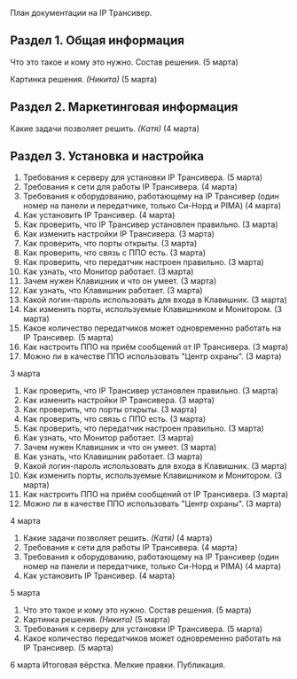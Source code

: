 План документации на IP Трансивер.

## Раздел 1. Общая информация
Что это такое и кому это нужно. Состав решения. (5 марта)

Картинка решения. *(Никита)* (5 марта)


## Раздел 2. Маркетинговая информация
Какие задачи позволяет решить. *(Катя)* (4 марта)
## Раздел 3. Установка и настройка
1. Требования к серверу для установки IP Трансивера. (5 марта)
2. Требования к сети для работы IP Трансивера. (4 марта)
3. Требования к оборудованию, работающему на IP Трансивер (один номер на панели и передатчике, только Си-Норд и PIMA) (4 марта)
4. Как установить IP Трансивер. (4 марта)
5. Как проверить, что IP Трансивер установлен правильно. (3 марта)
6. Как изменить настройки IP Трансивера. (3 марта)
7. Как проверить, что порты открыты. (3 марта)
8. Как проверить, что связь с ППО есть. (3 марта)
9. Как проверить, что передатчик настроен правильно. (3 марта)
10. Как узнать, что Монитор работает. (3 марта)
11. Зачем нужен Клавишник и что он умеет. (3 марта)
12. Как узнать, что Клавишник работает. (3 марта)
13. Какой логин-пароль использовать для входа в Клавишник. (3 марта)
14. Как изменить порты, используемые Клавишником и Монитором. (3 марта)
15. Какое количество передатчиков может одновременно работать на IP Трансивер. (5 марта)
16. Как настроить ППО на приём сообщений от IP Трансивера. (3 марта)
17. Можно ли в качестве ППО использовать "Центр охраны". (3 марта)



3 марта
1. Как проверить, что IP Трансивер установлен правильно. (3 марта)
2. Как изменить настройки IP Трансивера. (3 марта)
3. Как проверить, что порты открыты. (3 марта)
4. Как проверить, что связь с ППО есть. (3 марта)
5. Как проверить, что передатчик настроен правильно. (3 марта)
6. Как узнать, что Монитор работает. (3 марта)
7. Зачем нужен Клавишник и что он умеет. (3 марта)
8. Как узнать, что Клавишник работает. (3 марта)
9. Какой логин-пароль использовать для входа в Клавишник. (3 марта)
10. Как изменить порты, используемые Клавишником и Монитором. (3 марта)
11. Как настроить ППО на приём сообщений от IP Трансивера. (3 марта)
12. Можно ли в качестве ППО использовать "Центр охраны". (3 марта)

4 марта
1. Какие задачи позволяет решить. *(Катя)* (4 марта)
2. Требования к сети для работы IP Трансивера. (4 марта)
3. Требования к оборудованию, работающему на IP Трансивер (один номер на панели и передатчике, только Си-Норд и PIMA) (4 марта)
4. Как установить IP Трансивер. (4 марта)

5 марта
1. Что это такое и кому это нужно. Состав решения. (5 марта)
2. Картинка решения. *(Никита)* (5 марта)
3. Требования к серверу для установки IP Трансивера. (5 марта)
4. Какое количество передатчиков может одновременно работать на IP Трансивер. (5 марта)

6 марта
Итоговая вёрстка. Мелкие правки. Публикация.